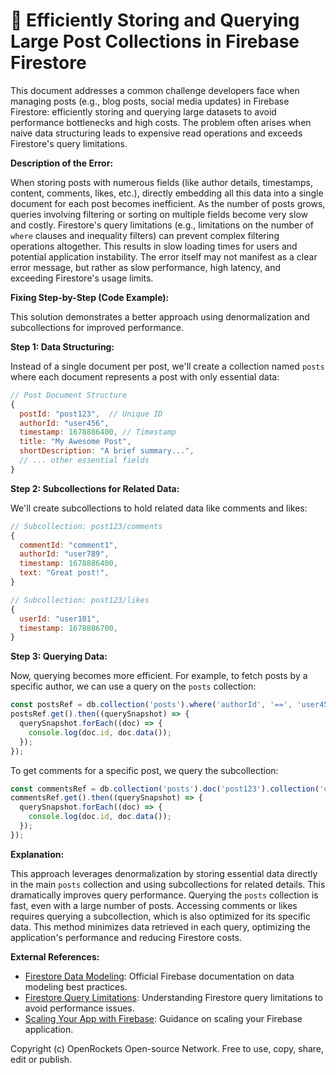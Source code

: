 # 🐞 Efficiently Storing and Querying Large Post Collections in Firebase Firestore


This document addresses a common challenge developers face when managing posts (e.g., blog posts, social media updates) in Firebase Firestore: efficiently storing and querying large datasets to avoid performance bottlenecks and high costs.  The problem often arises when naive data structuring leads to expensive read operations and exceeds Firestore's query limitations.

**Description of the Error:**

When storing posts with numerous fields (like author details, timestamps, content, comments, likes, etc.), directly embedding all this data into a single document for each post becomes inefficient.  As the number of posts grows, queries involving filtering or sorting on multiple fields become very slow and costly.  Firestore's query limitations (e.g., limitations on the number of `where` clauses and inequality filters) can prevent complex filtering operations altogether.  This results in slow loading times for users and potential application instability.  The error itself may not manifest as a clear error message, but rather as slow performance, high latency, and exceeding Firestore's usage limits.

**Fixing Step-by-Step (Code Example):**

This solution demonstrates a better approach using denormalization and subcollections for improved performance.

**Step 1: Data Structuring:**

Instead of a single document per post, we'll create a collection named `posts` where each document represents a post with only essential data:

```javascript
// Post Document Structure
{
  postId: "post123",  // Unique ID
  authorId: "user456",
  timestamp: 1678886400, // Timestamp
  title: "My Awesome Post",
  shortDescription: "A brief summary...",
  // ... other essential fields
}
```

**Step 2: Subcollections for Related Data:**

We'll create subcollections to hold related data like comments and likes:

```javascript
// Subcollection: post123/comments
{
  commentId: "comment1",
  authorId: "user789",
  timestamp: 1678886400,
  text: "Great post!",
}

// Subcollection: post123/likes
{
  userId: "user101",
  timestamp: 1678886700,
}
```

**Step 3: Querying Data:**

Now, querying becomes more efficient.  For example, to fetch posts by a specific author, we can use a query on the `posts` collection:

```javascript
const postsRef = db.collection('posts').where('authorId', '==', 'user456');
postsRef.get().then((querySnapshot) => {
  querySnapshot.forEach((doc) => {
    console.log(doc.id, doc.data());
  });
});
```

To get comments for a specific post, we query the subcollection:

```javascript
const commentsRef = db.collection('posts').doc('post123').collection('comments');
commentsRef.get().then((querySnapshot) => {
  querySnapshot.forEach((doc) => {
    console.log(doc.id, doc.data());
  });
});
```


**Explanation:**

This approach leverages denormalization by storing essential data directly in the main `posts` collection and using subcollections for related details.  This dramatically improves query performance.  Querying the `posts` collection is fast, even with a large number of posts.  Accessing comments or likes requires querying a subcollection, which is also optimized for its specific data. This method minimizes data retrieved in each query, optimizing the application's performance and reducing Firestore costs.


**External References:**

* [Firestore Data Modeling](https://firebase.google.com/docs/firestore/modeling-data): Official Firebase documentation on data modeling best practices.
* [Firestore Query Limitations](https://firebase.google.com/docs/firestore/query-data/queries#limitations):  Understanding Firestore query limitations to avoid performance issues.
* [Scaling Your App with Firebase](https://firebase.google.com/docs/database/security/): Guidance on scaling your Firebase application.

Copyright (c) OpenRockets Open-source Network. Free to use, copy, share, edit or publish.

